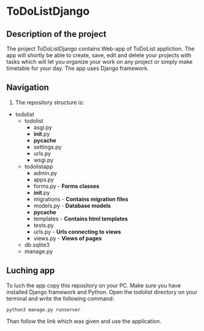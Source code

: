 # ToDoListDjango

## Description of the project
The project ToDoListDjango contains Web-app of ToDoList appliction. The app will shortly be able to create, save, edit and delete your projects with tasks 
which will let you organize your work on any project or simply make timetable for your day. The app uses Django framework.

## Navigation
1. The repository structure is:
  - todolist
    - todolist
      - asgi.py  
      - __init__.py 
      -  __pycache__  
      - settings.py  
      -  urls.py  
      -  wsgi.py
    - todolistapp
      - admin.py  
      -  apps.py  
      -  forms.py   - **Forms classes**
      -  __init__.py 
      -  migrations - **Contains migration files**
      -  models.py  - **Database models**
      -  __pycache__  
      -  templates  - **Contains html templates**
      -  tests.py  
      -  urls.py    - **Urls connecting to views**
      -  views.py   - **Views of pages**
    - db.sqlite3
    - manage.py

## Luching app
To luch the app copy this repository on your PC. Make sure you have installed Django framework and Python. Open the todolist directory on your terminal
and write the following command: 
```
python3 manage.py runserver 
```
Than follow the link which was given and use the application.
